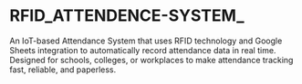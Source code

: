 # RFID_ATTENDENCE-SYSTEM_
An IoT-based Attendance System that uses RFID technology and Google Sheets integration to automatically record attendance data in real time. Designed for schools, colleges, or workplaces to make attendance tracking fast, reliable, and paperless.
